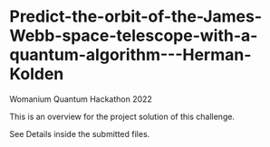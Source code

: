 # Predict-the-orbit-of-the-James-Webb-space-telescope-with-a-quantum-algorithm---Herman-Kolden
Womanium Quantum Hackathon 2022

This is an overview for the project solution of this challenge.

See Details inside the submitted files.
